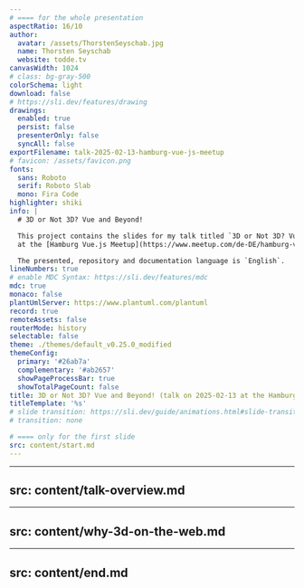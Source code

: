 ```yaml
---
# ==== for the whole presentation
aspectRatio: 16/10
author:
  avatar: /assets/ThorstenSeyschab.jpg
  name: Thorsten Seyschab
  website: todde.tv
canvasWidth: 1024
# class: bg-gray-500
colorSchema: light
download: false
# https://sli.dev/features/drawing
drawings:
  enabled: true
  persist: false
  presenterOnly: false
  syncAll: false
exportFilename: talk-2025-02-13-hamburg-vue-js-meetup
# favicon: /assets/favicon.png
fonts:
  sans: Roboto
  serif: Roboto Slab
  mono: Fira Code
highlighter: shiki
info: |
  # 3D or Not 3D? Vue and Beyond!

  This project contains the slides for my talk titled `3D or Not 3D? Vue and Beyond!` on 2025-02-13
  at the [Hamburg Vue.js Meetup](https://www.meetup.com/de-DE/hamburg-vue-js-meetup/events/305791383/) in Hamburg.

  The presented, repository and documentation language is `English`.
lineNumbers: true
# enable MDC Syntax: https://sli.dev/features/mdc
mdc: true
monaco: false
plantUmlServer: https://www.plantuml.com/plantuml
record: true
remoteAssets: false
routerMode: history
selectable: false
theme: ./themes/default_v0.25.0_modified
themeConfig:
  primary: '#26ab7a'
  complementary: '#ab2657'
  showPageProcessBar: true
  showTotalPageCount: false
title: 3D or Not 3D? Vue and Beyond! (talk on 2025-02-13 at the Hamburg Vue.js Meetup in Hamburg.)
titleTemplate: '%s'
# slide transition: https://sli.dev/guide/animations.html#slide-transitions
# transition: none

# ==== only for the first slide
src: content/start.md
---
```


---
src: content/talk-overview.md
---

---
src: content/why-3d-on-the-web.md
---

---
src: content/end.md
---
